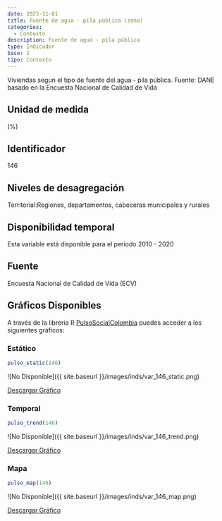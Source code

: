 ```yaml
---
date: 2023-11-01
title: Fuente de agua - pila pública (zona)
categories:
  - Contexto
description: Fuente de agua - pila pública
type: Indicador
base: 2
tipo: Contexto
--- 
```


Viviendas segun el tipo de fuente del agua - pila pública.
Fuente: DANE basado en la Encuesta Nacional de Calidad de Vida

## Unidad de medida
(%)

## Identificador
146

## Niveles de desagregación
Territorial:Regiones, departamentos, cabeceras municipales y rurales

## Disponibilidad temporal
Esta variable está disponible para el periodo 2010 - 2020

## Fuente
Encuesta Nacional de Calidad de Vida (ECV)

## Gráficos Disponibles

A través de la libreria R [PulsoSocialColombia](https://github.com/pulsosocialcolombia/PulsoSocialColombia) puedes acceder a los siguientes gráficos:

### Estático

``` R
pulso_static(146)
```

![No Disponible]({{ site.baseurl }}/images/inds/var_146_static.png)

<a href='{{ site.baseurl }}/images/inds/var_146_static.png'>Descargar Gráfico</a>

### Temporal

``` R
pulso_trend(146)
```

![No Disponible]({{ site.baseurl }}/images/inds/var_146_trend.png)

<a href='{{ site.baseurl }}/images/inds/var_146_trend.png'>Descargar Gráfico</a>

### Mapa

``` R
pulso_map(146)
```

![No Disponible]({{ site.baseurl }}/images/inds/var_146_map.png)

<a href='{{ site.baseurl }}/images/inds/var_146_map.png'>Descargar Gráfico</a>